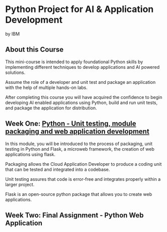 # Python Project for AI & Application Development
by IBM

## About this Course
This mini-course is intended to apply foundational Python skills by implementing different techniques to develop applications and AI powered solutions. 

Assume the role of a developer and unit test and package an application with the help of multiple hands-on labs. 

After completing this course you will have acquired the confidence to begin developing AI enabled applications using Python, build and run unit tests, and package the application for distribution.

## Week One: [Python - Unit testing, module packaging and web application development](./Week_One)
In this module, you will be introduced to the process of packaging, unit testing in Python and Flask, a microweb framework, the creation of web applications using flask. 

Packaging allows the Cloud Application Developer to produce a coding unit that can be tested and integrated into a codebase. 

Unit testing assures that code is error-free and integrates properly within a larger project. 

Flask is an open-source python package that allows you to create web applications.

## Week Two: Final Assignment - Python Web Application
